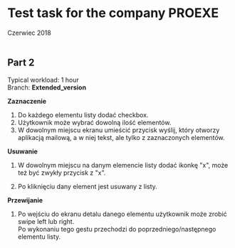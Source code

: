 # Test task for the company **PROEXE**
Czerwiec 2018  
<br> 

## Part 2
Typical workload: 1 hour<br>
Branch: **Extended_version**

**Zaznaczenie**

1. Do każdego elementu listy dodać checkbox.
2. Użytkownik może wybrać dowolną ilość elementów.
3. W dowolnym miejscu ekranu umieścić przycisk wyślij, który otworzy aplikacją mailową, a w niej tekst, ale tylko z zaznaczonych elementów.

**Usuwanie**

1. W dowolnym miejscu na danym elemencie listy dodać ikonkę "x", może też być zwykły przycisk z "x".

2. Po kliknięciu dany element jest usuwany z listy.

**Przewijanie**

1. Po wejściu do ekranu detalu danego elementu użytkownik może zrobić swipe left lub right.<br>
Po wykonaniu tego gestu przechodzi do poprzedniego/następnego elementu listy.
